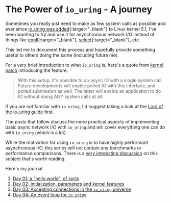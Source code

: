 #  The Power of `io_uring` - A journey

Sometimes you really just need to make as few system calls as possible and ever since [io_uring was added](https://en.wikipedia.org/wiki/Io_uring){:target="_blank"} to Linux kernel 5.1, I've been wanting to try and use it for asynchronous network I/O instead of things like [epoll](https://man7.org/linux/man-pages/man7/epoll.7.html){:target="_blank"}, [select](https://man7.org/linux/man-pages/man2/select.2.html){:target="_blank"}, etc.

This led me to document this process and hopefully provide something useful to others doing the same (including future me).

For a very brief introduction to what `io_uring` is, here's a quote from [kernel patch](https://git.kernel.dk/cgit/linux-block/commit/?h=for-next&id=2b188cc1bb857a9d4701ae59aa7768b5124e262e) introducing the feature:

> With this setup, it's possible to do async IO with a single system call. Future developments will enable polled IO with this interface, and polled submission as well. The latter will enable an application to do IO without doing ANY system calls at all.

If you are not familiar with `io_uring`, I'd suggest taking a look at the [Lord of the io_uring guide](https://unixism.net/loti/index.html) first.

The posts that follow discuss the more practical aspects of implementing basic async network I/O with `io_uring` and will cover everything one can do with `io_uring` (which is a lot).

While the motivation for using `io_uring` is to have highly performant asynchronous I/O, this series will not contain any benchmarks or performance comparisons. There is a [very interesting discussion](https://github.com/axboe/liburing/issues/189) on this subject that's worth reading.

Here's my journal
1. [Day 01: a "hello world", of sorts](io_uring_journal_day01.md)
1. [Day 02: Initialization, parameters and kernel features](io_uring_journal_day02.md)
1. [Day 03: Accepting connections in the `io_uring` universe](io_uring_journal_day03.md)
1. [Day 04: An event loop for `io_uring`](io_uring_journal_day04.md)